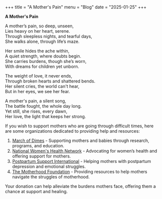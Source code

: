 +++
title = "A Mother's Pain"
menu = "Blog"
date = "2025-01-25"
+++

**A Mother's Pain**

A mother’s pain, so deep, unseen,  
Lies heavy on her heart, serene.  
Through sleepless nights, and tearful days,  
She walks alone, through life’s maze.  
  
Her smile hides the ache within,  
A quiet strength, where doubts begin.  
She carries burdens, though she’s worn,  
With dreams for children yet unborn.  
  
The weight of love, it never ends,  
Through broken hearts and shattered bends.  
Her silent cries, the world can't hear,  
But in her eyes, we see her fear.  
  
A mother's pain, a silent song,  
The battle fought, the whole day long.  
Yet still, she rises, every dawn,  
Her love, the light that keeps her strong.  

If you wish to support mothers who are going through difficult times, here are some organizations dedicated to providing help and resources:

1. [March of Dimes](https://www.marchofdimes.org/) - Supporting mothers and babies through research, programs, and education.
2. [National Women's Health Network](https://www.nwhn.org/) - Advocating for women’s health and offering support for mothers.
3. [Postpartum Support International](https://www.postpartum.net/) - Helping mothers with postpartum depression and emotional struggles.
4. [The Motherhood Foundation](https://www.themotherhoodfoundation.org/) - Providing resources to help mothers navigate the struggles of motherhood.

Your donation can help alleviate the burdens mothers face, offering them a chance at support and healing.